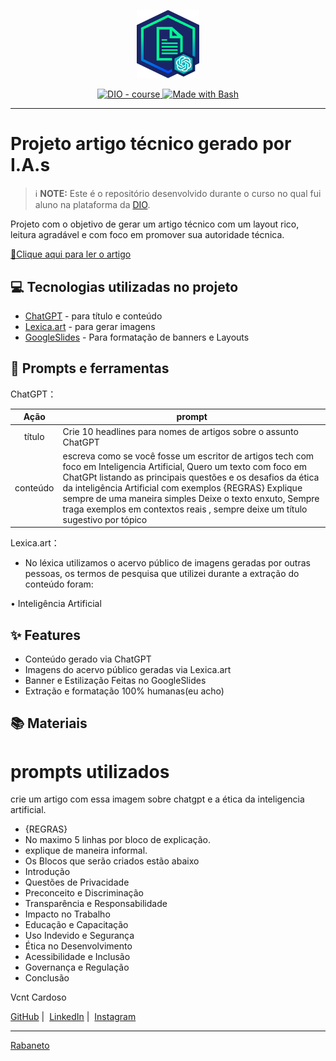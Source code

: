 <p align="center">
    <img width="100" src=".github/assets/banner.png">
</p>


<p align="center">
  <a href="https://dio.me/"><img src="https://img.shields.io/badge/DIO-Course-28DA77?logo=youtube" alt="DIO - course">
  </a>
  <a href="https://www.gnu.org/software/bash/" title="Go to Bash homepage"><img src="https://img.shields.io/badge/Prompt-Project-blue?logo=gnu-bash&amp;logoColor=white" alt="Made with Bash">
  </a>
</p>

-------


# Projeto artigo técnico gerado por I.A.s


 > ℹ️ **NOTE:** Este é o repositório desenvolvido durante o curso no qual fui aluno na plataforma da [DIO](https://dio.me).


Projeto com o objetivo de gerar um artigo técnico com um layout rico, leitura agradável e com foco em promover sua autoridade técnica.

<a href="https://web.dio.me/articles/chatgpt-e-a-etica-da-inteligencia-artificial?back=%2Farticles&page=1&order=oldest" title="View PDF now"> 📕Clique aqui para ler o artigo</a>

## 💻 Tecnologias utilizadas no projeto

- [ChatGPT](https://chat.openai.com/) - para título e conteúdo
- [Lexica.art](https://lexica.art/) - para gerar imagens
- [GoogleSlides](https://www.google.com/slides/about/) - Para formatação de banners e Layouts

## 📄 Prompts e ferramentas


ChatGPT：

|   Ação   | prompt                                                                                                                                                                                                                                                                         |
| :------: | ------------------------------------------------------------------------------------------------------------------------------------------------------------------------------------------------------------------------------------------------------------------------------ |
|  título  | Crie 10 headlines para nomes de artigos sobre o assunto ChatGPT                                                                                                                                                                                                      |
| conteúdo | escreva como se você fosse um escritor de artigos tech com foco em Inteligencia Artificial, Quero um texto com foco em ChatGPt listando as principais questões e os desafios da ética da inteligência Artificial com exemplos {REGRAS} Explique sempre de uma maneira simples Deixe o texto enxuto, Sempre traga exemplos em contextos reais , sempre deixe um título sugestivo por tópico |


Lexica.art：

- No léxica utilizamos o acervo público de imagens geradas por outras pessoas, os termos de pesquisa que utilizei durante a extração do conteúdo foram:

• Inteligência Artificial



## ✨ Features

- Conteúdo gerado via ChatGPT
- Imagens do acervo público geradas via Lexica.art
- Banner e Estilização Feitas no GoogleSlides
- Extração e formatação 100% humanas(eu acho)

## 📚 Materiais

# prompts utilizados

 crie um artigo com essa imagem sobre chatgpt e a ética da inteligencia artificial.
   - {REGRAS}
   - No maximo 5 linhas por bloco de explicação.
   - explique de maneira informal.
   - Os Blocos que serão criados estão abaixo
   - Introdução
   - Questões de Privacidade
   - Preconceito e Discriminação
   - Transparência e Responsabilidade
   - Impacto no Trabalho
   - Educação e Capacitação
   - Uso Indevido e Segurança
   - Ética no Desenvolvimento
   - Acessibilidade e Inclusão
   - Governança e Regulação
   - Conclusão

<p>Vcnt Cardoso</p>
<p>
    <a href="https://github.com/rabaneto07">GitHub</a>&nbsp;|&nbsp;
    <a href="https://www.linkedin.com/in/vicente-cardoso-32a340257">LinkedIn</a>&nbsp;|&nbsp;
    <a href="https://www.instagram.com/vcntc_/">Instagram</a>
</p>

---

[Rabaneto](https://github.com/rabaneto07)

